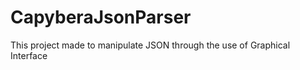 # CapyberaJsonParser

This project made to manipulate JSON through the use of Graphical Interface 

